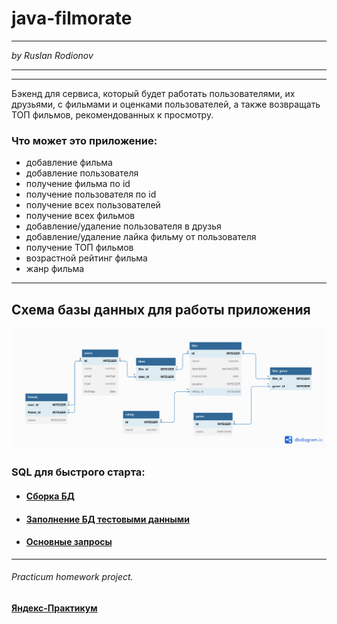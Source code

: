 # java-filmorate
___
_by Ruslan Rodionov_

___
___
Бэкенд для сервиса, который будет работать пользователями, их друзьями,
с фильмами и оценками пользователей, а также возвращать ТОП фильмов, 
рекомендованных к просмотру. 

### Что может это приложение:
* добавление фильма
* добавление пользователя
* получение фильма по id
* получение пользователя по id
* получение всех пользователей
* получение всех фильмов
* добавление/удаление пользователя в друзья
* добавление/удаление лайка фильму от пользователя
* получение ТОП фильмов
* возрастной рейтинг фильма
* жанр фильма

---
## Схема базы данных для работы приложения

![Схема базы данных](images/RuFilmorate.png "Схема базы данных приложения")  


### SQL для быстрого старта:  
* ####  [Сборка БД](src/main/resources/schema.sql)
* ####  [Заполнение БД тестовыми данными](src/main/resources/not_data.sql)
* ####  [Основные запросы](sql/filmorateDB/BaseQerys.sql)
  
___
###### Practicum homework project.
#### [Яндекс-Практикум](https://practicum.yandex.ru/java-developer/)
